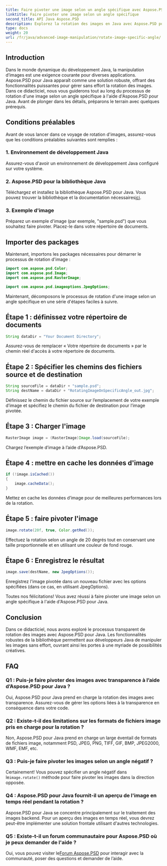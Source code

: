 ```yaml
---
title: Faire pivoter une image selon un angle spécifique avec Aspose.PSD pour Java
linktitle: Faire pivoter une image selon un angle spécifique
second_title: API Java Aspose.PSD
description: Explorez la rotation des images en Java avec Aspose.PSD pour Java. Faites pivoter les images sans effort selon des angles spécifiques.
type: docs
weight: 20
url: /fr/java/advanced-image-manipulation/rotate-image-specific-angle/
---
```

## Introduction

Dans le monde dynamique du développement Java, la manipulation d’images est une exigence courante pour diverses applications. Aspose.PSD pour Java apparaît comme une solution robuste, offrant des fonctionnalités puissantes pour gérer sans effort la rotation des images. Dans ce didacticiel, nous vous guiderons tout au long du processus de rotation d'une image selon un angle spécifique à l'aide d'Aspose.PSD pour Java. Avant de plonger dans les détails, préparons le terrain avec quelques prérequis.

## Conditions préalables

Avant de vous lancer dans ce voyage de rotation d'images, assurez-vous que les conditions préalables suivantes sont remplies :

### 1. Environnement de développement Java
Assurez-vous d'avoir un environnement de développement Java configuré sur votre système.

### 2. Aspose.PSD pour la bibliothèque Java
 Téléchargez et installez la bibliothèque Aspose.PSD pour Java. Vous pouvez trouver la bibliothèque et la documentation nécessaires[ici](https://reference.aspose.com/psd/java/).

### 3. Exemple d'image
Préparez un exemple d'image (par exemple, "sample.psd") que vous souhaitez faire pivoter. Placez-le dans votre répertoire de documents.

## Importer des packages

Maintenant, importons les packages nécessaires pour démarrer le processus de rotation d'image :

```java
import com.aspose.psd.Color;
import com.aspose.psd.Image;
import com.aspose.psd.RasterImage;

import com.aspose.psd.imageoptions.JpegOptions;
```

Maintenant, décomposons le processus de rotation d'une image selon un angle spécifique en une série d'étapes faciles à suivre.

## Étape 1 : définissez votre répertoire de documents

```java
String dataDir = "Your Document Directory";
```

Assurez-vous de remplacer « Votre répertoire de documents » par le chemin réel d'accès à votre répertoire de documents.

## Étape 2 : Spécifier les chemins des fichiers source et de destination

```java
String sourceFile = dataDir + "sample.psd";
String destName = dataDir + "RotatingImageOnSpecificAngle_out.jpg";
```

Définissez le chemin du fichier source sur l’emplacement de votre exemple d’image et spécifiez le chemin du fichier de destination pour l’image pivotée.

## Étape 3 : Charger l'image

```java
RasterImage image = (RasterImage)Image.load(sourceFile);
```

Chargez l’exemple d’image à l’aide d’Aspose.PSD.

## Étape 4 : mettre en cache les données d'image

```java
if (!image.isCached())
{
    image.cacheData();
}
```

Mettez en cache les données d’image pour de meilleures performances lors de la rotation.

## Étape 5 : faire pivoter l'image

```java
image.rotate(20f, true, Color.getRed());
```

Effectuez la rotation selon un angle de 20 degrés tout en conservant une taille proportionnelle et en utilisant une couleur de fond rouge.

## Étape 6 : Enregistrez le résultat

```java
image.save(destName, new JpegOptions());
```

Enregistrez l'image pivotée dans un nouveau fichier avec les options spécifiées (dans ce cas, en utilisant JpegOptions).

Toutes nos félicitations! Vous avez réussi à faire pivoter une image selon un angle spécifique à l'aide d'Aspose.PSD pour Java.

## Conclusion

Dans ce didacticiel, nous avons exploré le processus transparent de rotation des images avec Aspose.PSD pour Java. Les fonctionnalités robustes de la bibliothèque permettent aux développeurs Java de manipuler les images sans effort, ouvrant ainsi les portes à une myriade de possibilités créatives.

## FAQ

### Q1 : Puis-je faire pivoter des images avec transparence à l’aide d’Aspose.PSD pour Java ?

Oui, Aspose.PSD pour Java prend en charge la rotation des images avec transparence. Assurez-vous de gérer les options liées à la transparence en conséquence dans votre code.

### Q2 : Existe-t-il des limitations sur les formats de fichiers image pris en charge pour la rotation ?

Non, Aspose.PSD pour Java prend en charge un large éventail de formats de fichiers image, notamment PSD, JPEG, PNG, TIFF, GIF, BMP, JPEG2000, WMF, EMF, etc.

### Q3 : Puis-je faire pivoter les images selon un angle négatif ?

 Certainement! Vous pouvez spécifier un angle négatif dans le`image.rotate()` méthode pour faire pivoter les images dans la direction opposée.

### Q4 : Aspose.PSD pour Java fournit-il un aperçu de l'image en temps réel pendant la rotation ?

Aspose.PSD pour Java se concentre principalement sur le traitement des images backend. Pour un aperçu des images en temps réel, vous devrez peut-être implémenter une solution frontale utilisant d'autres technologies.

### Q5 : Existe-t-il un forum communautaire pour Aspose.PSD où je peux demander de l'aide ?

 Oui, vous pouvez visiter le[Forum Aspose.PSD](https://forum.aspose.com/c/psd/34) pour interagir avec la communauté, poser des questions et demander de l’aide.
